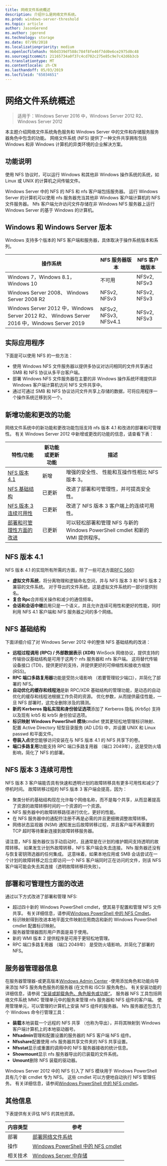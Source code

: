 ```yaml
---
title: 网络文件系统概述
description: 介绍什么是网络文件系统。
ms.prod: windows-server-threshold
ms.topic: article
author: JasonGerend
ms.author: jgerend
ms.technology: storage
ms.date: 07/09/2018
ms.localizationpriority: medium
ms.openlocfilehash: 9b0d339df588c784f8fe46f7dd0e6ce2975d0c48
ms.sourcegitcommit: 21165734a0f37c4cd702c275e85c9e7c42d6b3cb
ms.translationtype: MT
ms.contentlocale: zh-CN
ms.lasthandoff: 05/03/2019
ms.locfileid: "65034651"
---
```

# <a name="network-file-system-overview"></a>网络文件系统概述

>适用于：Windows Server 2016 中，Windows Server 2012 R2、 Windows Server 2012

本主题介绍网络文件系统角色服务和 Windows Server 中的文件和存储服务服务器角色中包含的功能。 网络文件系统 (NFS) 提供了一种文件共享拥有包括 Windows 和非 Windows 计算机的异类环境的企业解决方案。

## <a name="feature-description"></a>功能说明

使用 NFS 协议时，可以运行 Windows 和其他非 Windows 操作系统的系统，如 Linux 或 UNIX 的计算机之间传输文件。

Windows Server 中的 NFS 的 NFS 和 nfs 客户端包括服务器。 运行 Windows Server 的计算机可以使用 nfs 服务器充当其他非 Windows 客户端计算机的 NFS 文件服务器。 Nfs 客户端允许访问文件存储在非 Windows NFS 服务器上运行 Windows Server 的基于 Windows 的计算机。

## <a name="windows-and-windows-server-versions"></a>Windows 和 Windows Server 版本

Windows 支持多个版本的 NFS 客户端和服务器，具体取决于操作系统版本和系列。 

| 操作系统 | NFS 服务器版本 |NFS 客户端版本|
| ----------------- | ------------------- | ----------------- |
| Windows 7，Windows 8.1，Windows 10 | 不可用 | NFSv2, NFSv3 |
| Windows Server 2008、 Windows Server 2008 R2 | NFSv2, NFSv3 | NFSv2, NFSv3 |
| Windows Server 2012 中，Windows Server 2012 R2、 Windows Server 2016 中，Windows Server 2019 | NFSv2, NFSv3, NFSv4.1  | NFSv2, NFSv3 |

## <a name="practical-applications"></a>实际应用程序

下面是可以使用 NFS 的一些方法：

- 使用 Windows NFS 文件服务器以提供多协议对访问相同的文件共享通过 SMB 和 NFS 协议从多平台客户端。
- 部署 Windows NFS 文件服务器在主要的非 Windows 操作系统环境提供非 Windows 客户端计算机访问 NFS 文件共享中。
- 通过可通过 SMB 和 NFS 协议访问文件共享上存储的数据，可将应用程序一个操作系统迁移到另一个。

## <a name="new-and-changed-functionality"></a>新增功能和更改的功能

网络文件系统中的新功能和更改功能包括支持 nfs 版本 4.1 和改进的部署和可管理性。 有关 Windows Server 2012 中新增或更改的功能的信息，请查看下表：

|特性/功能|新功能或更新功能|描述|
|---|---|---|
|[NFS 版本 4.1](#nfs-version-41)|新增|增强的安全性、 性能和互操作性相比 NFS 版本 3。|
|[NFS 基础结构](#nfs-infrastructure)|已更新|改进了部署和可管理性，并可提高安全性。|
|[NFS 版本 3 连续可用性](#nfs-version-3-continuous-availability)|已更新|改进了 NFS 版本 3 客户端上的连续可用性。|
|[部署和可管理性方面的改进](#deployment-and-manageability-improvements)|已更新|可以轻松部署和管理 NFS 与新的 Windows PowerShell cmdlet 和新的 WMI 提供程序。|

## <a name="nfs-version-41"></a>NFS 版本 4.1

NFS 版本 4.1 的实现所有所需的方面，除了一些可选方面[RFC 5661](https://tools.ietf.org/html/rfc5661):

- **虚拟文件系统**，将分离物理和逻辑命名空间，并与 NFS 版本 3 和 NFS 版本 2 兼容的文件系统。 对于导出的文件系统，这是虚拟文件系统的一部分提供别名。
- **复合 Rpc**合并相关操作和减少的通信频率。
- **会话和会话中继**启用只是一个语义，并且允许连续可用性和更好的性能，同时利用 NFS 4.1 客户端和 NFS 服务器之间的多个网络。

## <a name="nfs-infrastructure"></a>NFS 基础结构

下面详细介绍了对 Windows Server 2012 中的整体 NFS 基础结构的改进：

- **远程过程调用 (RPC) / 外部数据表示 (XDR)** WinSock 网络协议，提供支持的传输协议基础结构是可用于这两个 nfs 服务器和 nfs 客户端。 这将替代传输设备接口 (TDI)，提供更好的支持，并提供更好的可伸缩性和接收方缩放 (RSS)。
- **RPC 端口多路复用器**功能是受防火墙影响 （若要管理较少端口），并简化了部署的 NFS。
- **自动优化的缓存和线程池**是新 RPC/XDR 基础结构的管理功能，是动态的自动优化的缓存和线程池根据工作负荷的资源。 优化参数，从而提供最佳性能，一旦 NFS 部署时，这完全删除涉及的猜测。
- **新的 Kerberos 隐私实现和身份验证选项**添加了 Kerberos 隐私 (Krb5p) 支持以及现有 krb5 和 krb5i 身份验证选项。
- **标识映射 Windows PowerShell 模块**cmdlet 使其更轻松地管理标识映射、 配置 Active Directory 轻型目录服务 (AD LDS) 中，并设置 UNIX 和 Linux passwd 和平面文件。
- **卷装入点**使您能够访问安装在与 NFS 版本 4.1 的 NFS 共享下的卷。
- **端口多路复用**功能支持 RPC 端口多路复用器 （端口 2049年），这是受防火墙影响，简化了 NFS 的部署。

## <a name="nfs-version-3-continuous-availability"></a>NFS 版本 3 连续可用性

NFS 版本 3 客户端能否具有快速和透明计划的故障转移具有更多可用性和减少了停机时间。 故障转移过程的 NFS 版本 3 客户端会提高，因为：

- 聚类分析的基础结构现在允许每个网络名称，而不是每个共享，从而显著提高了资源的故障转移时间的一个资源的一个资源。
- NFS 服务器中的故障转移路径进行优化，更好的性能。
- 在 NFS 服务器中的通配符注册不再是必需的并且更细微调整故障转移。
- 网络状态监视器 (NSM) 通知发出后故障转移过程，并且客户端不再需要的 TCP 超时等待重新连接到故障转移服务器。

请注意，NFS 服务器仅当手动启动时，且通常是在计划的维护期间支持透明的故障转移。 如果发生计划外故障转移，NFS 客户端会失去连接。 Nfs 服务器还没有与恢复密钥筛选器的任何集成。 这意味着，如果本地应用或 SMB 会话尝试在一个计划的故障转移之后立即访问一个 NFS 客户端同时正在访问的文件，则该 NFS 客户端可能会失去其连接（透明故障转移将失败）。

## <a name="deployment-and-manageability-improvements"></a>部署和可管理性方面的改进

通过以下方式改进了部署和管理 NFS:

- 超过四十新的 Windows PowerShell cmdlet，使其易于配置和管理 NFS 文件共享。 有关详细信息，请参阅[Windows PowerShell 中的 NFS Cmdlet](https://docs.microsoft.com/powershell/module/nfs/?view=win10-ps)。
- 标识映射得到改进本地平面文件映射应用商店和新的 Windows PowerShell cmdlet 配置标识映射。
- 服务器管理器图形用户界面是易于使用。
- 新的 WMI 版本 2 提供程序是可用于更轻松地管理。
- RPC 端口多路复用器 （端口 2049年） 是受防火墙影响，并简化了部署的 NFS。

## <a name="server-manager-information"></a>服务器管理器信息

在服务器管理器-或更高版本[Windows Admin Center](../../manage/windows-admin-center/understand/windows-admin-center.md) -使用添加角色和功能向导来添加 NFS 服务角色服务的服务器 (在文件和 iSCSI 服务角色)。 有关安装功能的详细信息，请参阅 [“安装或卸载角色、角色服务或功能”](<https://docs.microsoft.com/previous-versions/windows/it-pro/windows-server-2012-R2-and-2012/hh831809(v=ws.11)>)。 服务器 NFS 工具包括网络文件系统 MMC 管理单元中的服务来管理 nfs 服务器和 NFS 组件的客户端。 使用管理单元，可以管理的计算机上安装 NFS 组件的服务器。 Nfs 服务器还包含几个 Windows 命令行管理工具：

- **装载**本地装载一个远程的 NFS 共享 （也称为导出），并将其映射到 Windows 客户端计算机上的本地驱动器号。
- **Nfsadmin**管理和配置设置的服务器的 NFS 客户端 NFS 组件。
- **Nfsshare**配置使用 nfs 服务器共享文件夹的 NFS 共享设置。
- **Nfsstat**显示或重置的调用中的 NFS 服务器接收的统计信息。
- **Showmount**显示 nfs 服务器导出的已装载的文件系统。
- **Umount**删除 NFS 装载的驱动器。

Windows Server 2012 中的 NFS 引入了 NFS 模块用于 Windows PowerShell 具有几个新 cmdlet 专为 NFS。 这些 cmdlet 可以方便地自动执行 NFS 管理任务。 有关详细信息，请参阅[Windows PowerShell 中的 NFS cmdlet](https://docs.microsoft.com/powershell/module/nfs/?view=win10-ps)。

## <a name="additional-information"></a>其他信息

下表提供有关评估 NFS 的其他资源。

|内容类型|参考|
|---|---|
|部署|[部署网络文件系统](deploy-nfs.md)|
|操作|[Windows PowerShell 中的 NFS cmdlet](https://docs.microsoft.com/powershell/module/nfs/?view=win10-ps)|
|相关技术|[Windows Server 中存储](../storage.md)|